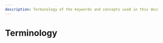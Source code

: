 ```yaml
---
description: Terminology of the keywords and concepts used in this documentation
---
```


# Terminology

